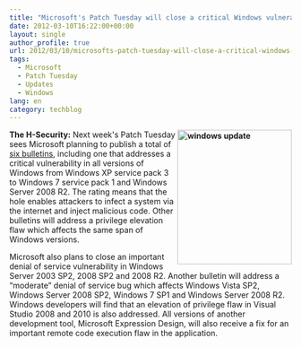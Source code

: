 ```yaml
---
title: "Microsoft's Patch Tuesday will close a critical Windows vulnerability"
date: 2012-03-10T16:22:00+00:00
layout: single
author_profile: true
url: 2012/03/10/microsofts-patch-tuesday-will-close-a-critical-windows-vulnerability/
tags:
  - Microsoft
  - Patch Tuesday
  - Updates
  - Windows
lang: en
category: techblog
---
```

**[<img title="windows update" border="0" alt="windows update" align="right" src="http://lh3.ggpht.com/-3V0wm_msypA/T1t41jgBsSI/AAAAAAAAFIM/O2ZcuIHwvXM/windows%252520update_thumb%25255B5%25255D.jpg?imgmax=800" width="204" height="240" />](http://lh6.ggpht.com/-mems2pQ0gkQ/T1t4yMcmaPI/AAAAAAAAFIE/0KzxeoLwP7A/s1600-h/windows%252520update%25255B4%25255D.jpg)The H-Security:** Next week's Patch Tuesday sees Microsoft planning to publish a total of [six bulletins](http://technet.microsoft.com/en-us/security/bulletin/ms12-mar), including one that addresses a critical vulnerability in all versions of Windows from Windows XP service pack 3 to Windows 7 service pack 1 and Windows Server 2008 R2. The rating means that the hole enables attackers to infect a system via the internet and inject malicious code. Other bulletins will address a privilege elevation flaw which affects the same span of Windows versions. 

Microsoft also plans to close an important denial of service vulnerability in Windows Server 2003 SP2, 2008 SP2 and 2008 R2. Another bulletin will address a “moderate” denial of service bug which affects Windows Vista SP2, Windows Server 2008 SP2, Windows 7 SP1 and Windows Server 2008 R2. Windows developers will find that an elevation of privilege flaw in Visual Studio 2008 and 2010 is also addressed. All versions of another development tool, Microsoft Expression Design, will also receive a fix for an important remote code execution flaw in the application.